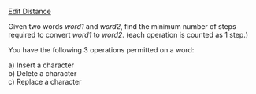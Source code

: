 [Edit Distance](http://leetcode.com/onlinejudge#question_72)

Given two words _word1_ and _word2_, find the minimum number of steps required to convert _word1_ to _word2_. (each operation is counted as 1 step.)

You have the following 3 operations permitted on a word:

a) Insert a character  
b) Delete a character  
c) Replace a character  
